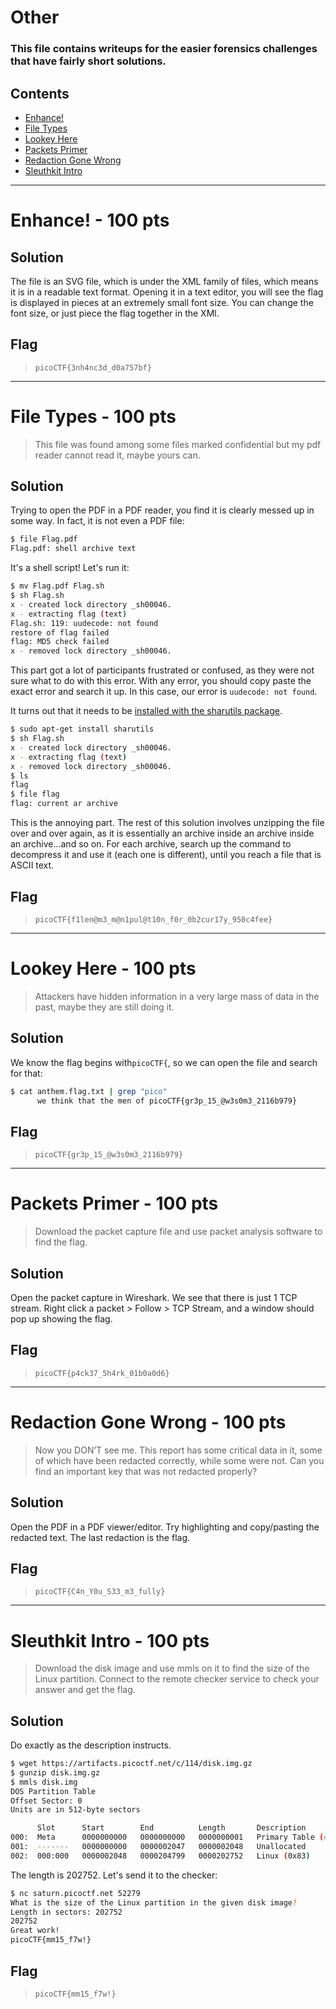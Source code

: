 # Other

### This file contains writeups for the easier forensics challenges that have fairly short solutions.

## **Contents**

- [Enhance!](#enhance---100-pts)
- [File Types](#file-types---100-pts)
- [Lookey Here](#lookey-here---100-pts)
- [Packets Primer](#packets-primer---100-pts)
- [Redaction Gone Wrong](#redaction-gone-wrong---100-pts)
- [Sleuthkit Intro](#sleuthkit-intro---100-pts)

---

# Enhance! - 100 pts

## Solution

The file is an SVG file, which is under the XML family of files, which means it is in a readable text format. Opening it in a text editor, you will see the flag is displayed in pieces at an extremely small font size. You can change the font size, or just piece the flag together in the XMl.

## Flag

> `picoCTF{3nh4nc3d_d0a757bf}`

---

# File Types - 100 pts

> This file was found among some files marked confidential but my pdf reader cannot read it, maybe yours can.

## Solution

Trying to open the PDF in a PDF reader, you find it is clearly messed up in some way. In fact, it is not even a PDF file:

```sh
$ file Flag.pdf
Flag.pdf: shell archive text
```

It's a shell script! Let's run it:

```sh
$ mv Flag.pdf Flag.sh
$ sh Flag.sh
x - created lock directory _sh00046.
x - extracting flag (text)
Flag.sh: 119: uudecode: not found
restore of flag failed
flag: MD5 check failed
x - removed lock directory _sh00046.
```

This part got a lot of participants frustrated or confused, as they were not sure what to do with this error. With any error, you should copy paste the exact error and search it up. In this case, our error is `uudecode: not found`.

It turns out that it needs to be [installed with the sharutils package](https://askubuntu.com/questions/232440/how-do-i-install-uudecode).

```sh
$ sudo apt-get install sharutils
$ sh Flag.sh
x - created lock directory _sh00046.
x - extracting flag (text)
x - removed lock directory _sh00046.
$ ls
flag
$ file flag
flag: current ar archive
```

This is the annoying part. The rest of this solution involves unzipping the file over and over again, as it is essentially an archive inside an archive inside an archive...and so on. For each archive, search up the command to decompress it and use it (each one is different), until you reach a file that is ASCII text.

## Flag

> `picoCTF{f1len@m3_m@n1pul@t10n_f0r_0b2cur17y_950c4fee}`

---

# Lookey Here - 100 pts

> Attackers have hidden information in a very large mass of data in the past, maybe they are still doing it.

## Solution

We know the flag begins with`picoCTF{`, so we can open the file and search for that:

```sh
$ cat anthem.flag.txt | grep "pico"
      we think that the men of picoCTF{gr3p_15_@w3s0m3_2116b979}

```

## Flag

> `picoCTF{gr3p_15_@w3s0m3_2116b979}`

---

# Packets Primer - 100 pts

> Download the packet capture file and use packet analysis software to find the flag.

## Solution

Open the packet capture in Wireshark. We see that there is just 1 TCP stream. Right click a packet > Follow > TCP Stream, and a window should pop up showing the flag.

## Flag

> `picoCTF{p4ck37_5h4rk_01b0a0d6}`

---

# Redaction Gone Wrong - 100 pts

> Now you DON’T see me.
> This report has some critical data in it, some of which have been redacted correctly, while some were not. Can you find an important key that was not redacted properly?

## Solution

Open the PDF in a PDF viewer/editor. Try highlighting and copy/pasting the redacted text. The last redaction is the flag.

## Flag

> `picoCTF{C4n_Y0u_S33_m3_fully}`

---

# Sleuthkit Intro - 100 pts

> Download the disk image and use mmls on it to find the size of the Linux partition. Connect to the remote checker service to check your answer and get the flag.

## Solution

Do exactly as the description instructs.

```sh
$ wget https://artifacts.picoctf.net/c/114/disk.img.gz
$ gunzip disk.img.gz
$ mmls disk.img
DOS Partition Table
Offset Sector: 0
Units are in 512-byte sectors

      Slot      Start        End          Length       Description
000:  Meta      0000000000   0000000000   0000000001   Primary Table (#0)
001:  -------   0000000000   0000002047   0000002048   Unallocated
002:  000:000   0000002048   0000204799   0000202752   Linux (0x83)
```

The length is 202752. Let's send it to the checker:

```sh
$ nc saturn.picoctf.net 52279
What is the size of the Linux partition in the given disk image?
Length in sectors: 202752
202752
Great work!
picoCTF{mm15_f7w!}
```

## Flag

> `picoCTF{mm15_f7w!}`
